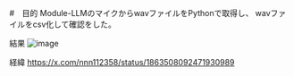 #　目的
Module-LLMのマイクからwavファイルをPythonで取得し、
wavファイルをcsv化して確認をした。

結果
![image](https://github.com/user-attachments/assets/bcaaf37f-ea52-415d-be05-0e5acf732c1f)

経緯
https://x.com/nnn112358/status/1863508092471930989

